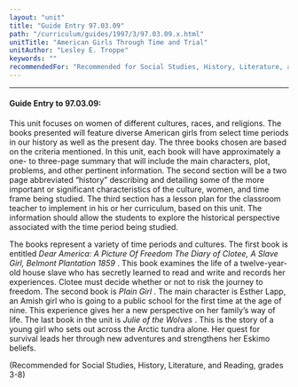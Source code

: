 ```yaml
---
layout: "unit"
title: "Guide Entry 97.03.09"
path: "/curriculum/guides/1997/3/97.03.09.x.html"
unitTitle: "American Girls Through Time and Trial"
unitAuthor: "Lesley E. Troppe"
keywords: ""
recommendedFor: "Recommended for Social Studies, History, Literature, and Reading, grades 3-8"
---
```

<body>
<hr/>
<h4>
Guide Entry to 97.03.09:
</h4>
This unit focuses on women of different cultures, races, and religions. The books presented will feature diverse American girls from select time periods in our history as well as the present day. The three books chosen are based on the criteria mentioned. In this unit, each book will have approximately a one- to three-page summary that will include the main characters, plot, problems, and other pertinent information. The second section will be a two page abbreviated “history” describing and detailing some of the more important or significant characteristics of the culture, women, and time frame being studied. The third section has a lesson plan for the classroom teacher to implement in his or her curriculum, based on this unit. The information should allow the students to explore the historical perspective associated with the time period being studied.
<p>
The books represent a variety of time periods and cultures. The first book is entitled
<i>
Dear America: A Picture Of Freedom The Diary of Clotee, A Slave Girl, Belmont Plantation 1859
</i>
. This book examines the life of a twelve-year-old house slave who has secretly learned to read and write and records her experiences. Clotee must decide whether or not to risk the journey to freedom. The second book is
<i>
Plain Girl
</i>
. The main character is Esther Lapp, an Amish girl who is going to a public school for the first time at the age of nine. This experience gives her a new perspective on her family’s way of life. The last book in the unit is
<i>
Julie of the Wolves
</i>
. This is the story of a young girl who sets out across the Arctic tundra alone. Her quest for survival leads her through new adventures and strengthens her Eskimo beliefs.
</p>
<p>
(Recommended for Social Studies, History, Literature, and Reading, grades 3-8)
</p>
</body>